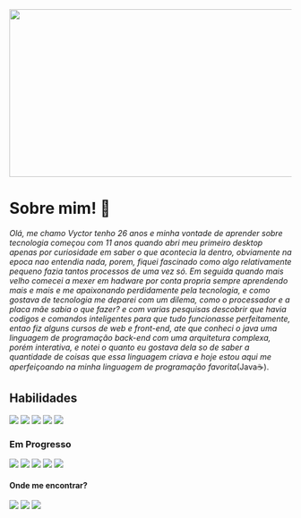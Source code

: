 <html>
  <body>
    <img src="https://blogger.googleusercontent.com/img/b/R29vZ2xl/AVvXsEgZi_JDsSo1HV1RFNBrVagVP-qBmK0ZoqGVjvgFaC2HhUOeb_gG6pYSHYmVI6JWck9ak91-wreViAPEwg2nXCY-hG8XtDWUaxmHRx2Ae8xLt6TMSyxdjC2yUBTxIC4rQKLzTlt1Uwp2UDo/s1600/futuro-robos.jpg" width="950px" height="300px">
    <h1>Sobre mim! 👋</h1> 
    <p><i>Olá, me chamo Vyctor tenho 26 anos e minha vontade de aprender sobre tecnologia começou com 11 anos quando abri meu primeiro desktop apenas por curiosidade em saber o que acontecia la dentro, obviamente na epoca nao entendia nada, porem, fiquei fascinado como algo relativamente pequeno fazia tantos processos de uma vez só. Em seguida quando mais velho comecei a mexer em hadware por conta propria sempre aprendendo mais e mais e me apaixonando perdidamente pela tecnologia, e como gostava de tecnologia me deparei com um dilema, como o processador e a placa mãe sabia o que fazer? e com varias pesquisas descobrir que havia codigos e comandos inteligentes para que tudo funcionasse perfeitamente, entao fiz alguns cursos de web e front-end, ate que conheci o java uma linguagem de programação back-end com uma arquitetura complexa, porém interativa, e notei o quanto eu gostava dela so de saber a quantidade de coisas que essa linguagem criava e hoje estou aqui me aperfeiçoando na minha linguagem de programação favorita</i>(Java☕).</p>
    <h2>Habilidades</h2>
    <div>
      <img src="https://img.shields.io/badge/HTML5-rgb(0,0,255)?style=for-the-badge&logo=html5&logoColor=rgb(255,255,255)">
      <img src="https://img.shields.io/badge/CSS-rgb(255,0,0)?style=for-the-badge&logo=html5&logoColor=white">
      <img src="https://img.shields.io/badge/JavaScript-F7DF1E?style=for-the-badge&logo=javascript&logoColor=black">
      <img src="https://img.shields.io/badge/GIT-E44C30?style=for-the-badge&logo=git&logoColor=white">
      <img src="https://img.shields.io/badge/GitHub-rgb(255,87,87)?style=for-the-badge&logo=github&logoColor=white">
    </div>
    <div>
      <h3>Em Progresso</h3>
      <img src="https://img.shields.io/badge/React-20232A?style=for-the-badge&logo=react&logoColor=61DAFB">
      <img src="https://img.shields.io/badge/redux-%23593d88.svg?style=for-the-badge&logo=redux&logoColor=white">
      <img src="https://img.shields.io/badge/MySQL-00000F?style=for-the-badge&logo=mysql&logoColor=white">
      <img src="https://img.shields.io/badge/java-%23ED8B00.svg?style=for-the-badge&logo=openjdk&logoColor=white">
      <img src="https://img.shields.io/badge/-boostrap-0D1117?style=for-the-badge&logo=bootstrap&labelColor=0D1117">
    </div>
      <h4>Onde me encontrar?</h4>
    <div>
      <a href="https://github.com/vyctorrodrigues"><img src="https://img.shields.io/badge/GitHub-rgb(255,87,87)?style=for-the-badge&logo=github&logoColor=white"></a>
      <a href="https://www.linkedin.com/in/vyctor-rodrigues-28bb561a0/"><img src="https://img.shields.io/badge/LinkedIn-0077B5?style=for-the-badge&logo=linkedin&logoColor=white)](https://www.linkedin.com/in/SEUUSERNAME/"></a>
      <a href="mailto:vyctorqueen@gmail.com"><img src="https://img.shields.io/badge/Gmail-333333?style=for-the-badge&logo=gmail&logoColor=red"></a>
    </div>
 </body>
</html>
